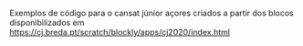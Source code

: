 Exemplos de código para o cansat júnior açores criados a partir dos blocos disponibilizados em https://cj.breda.pt/scratch/blockly/apps/cj2020/index.html
